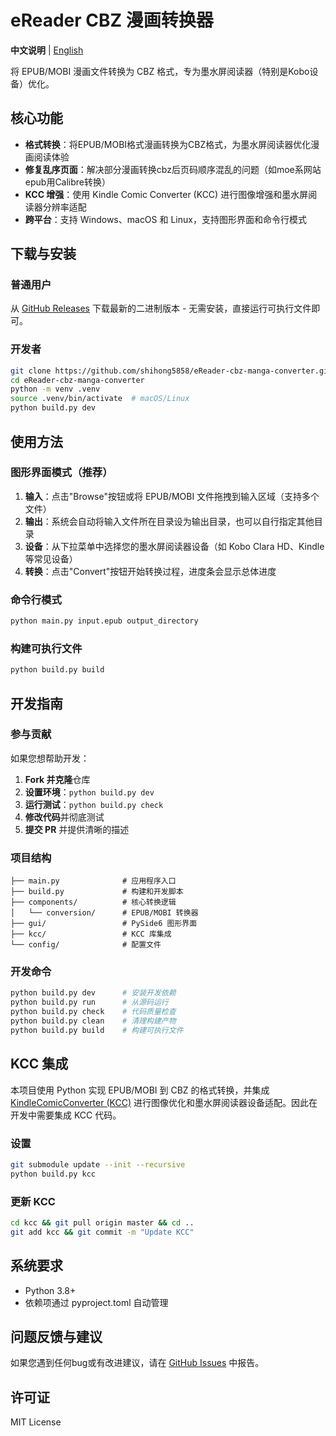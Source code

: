 # eReader CBZ 漫画转换器

**中文说明** | [English](README.md)

将 EPUB/MOBI 漫画文件转换为 CBZ 格式，专为墨水屏阅读器（特别是Kobo设备）优化。

## 核心功能

- **格式转换**：将EPUB/MOBI格式漫画转换为CBZ格式，为墨水屏阅读器优化漫画阅读体验
- **修复乱序页面**：解决部分漫画转换cbz后页码顺序混乱的问题（如moe系网站epub用Calibre转换）
- **KCC 增强**：使用 Kindle Comic Converter (KCC) 进行图像增强和墨水屏阅读器分辨率适配
- **跨平台**：支持 Windows、macOS 和 Linux，支持图形界面和命令行模式

## 下载与安装

### 普通用户
从 [GitHub Releases](https://github.com/shihong5858/eReader-cbz-manga-converter/releases) 下载最新的二进制版本 - 无需安装，直接运行可执行文件即可。

### 开发者
```bash
git clone https://github.com/shihong5858/eReader-cbz-manga-converter.git
cd eReader-cbz-manga-converter
python -m venv .venv
source .venv/bin/activate  # macOS/Linux
python build.py dev
```

## 使用方法

### 图形界面模式（推荐）
1. **输入**：点击"Browse"按钮或将 EPUB/MOBI 文件拖拽到输入区域（支持多个文件）
2. **输出**：系统会自动将输入文件所在目录设为输出目录，也可以自行指定其他目录
3. **设备**：从下拉菜单中选择您的墨水屏阅读器设备（如 Kobo Clara HD、Kindle 等常见设备）
4. **转换**：点击"Convert"按钮开始转换过程，进度条会显示总体进度

### 命令行模式
```bash
python main.py input.epub output_directory
```

### 构建可执行文件
```bash
python build.py build
```

## 开发指南

### 参与贡献
如果您想帮助开发：

1. **Fork 并克隆**仓库
2. **设置环境**：`python build.py dev`
3. **运行测试**：`python build.py check`
4. **修改代码**并彻底测试
5. **提交 PR** 并提供清晰的描述

### 项目结构
```
├── main.py              # 应用程序入口
├── build.py             # 构建和开发脚本
├── components/          # 核心转换逻辑
│   └── conversion/      # EPUB/MOBI 转换器
├── gui/                 # PySide6 图形界面
├── kcc/                 # KCC 库集成
└── config/              # 配置文件
```

### 开发命令
```bash
python build.py dev      # 安装开发依赖
python build.py run      # 从源码运行
python build.py check    # 代码质量检查
python build.py clean    # 清理构建产物
python build.py build    # 构建可执行文件
```

## KCC 集成

本项目使用 Python 实现 EPUB/MOBI 到 CBZ 的格式转换，并集成 [KindleComicConverter (KCC)](https://github.com/ciromattia/kcc) 进行图像优化和墨水屏阅读器设备适配。因此在开发中需要集成 KCC 代码。

### 设置
```bash
git submodule update --init --recursive
python build.py kcc
```

### 更新 KCC
```bash
cd kcc && git pull origin master && cd ..
git add kcc && git commit -m "Update KCC"
``` 

## 系统要求
- Python 3.8+
- 依赖项通过 pyproject.toml 自动管理

## 问题反馈与建议

如果您遇到任何bug或有改进建议，请在 [GitHub Issues](https://github.com/shihong5858/eReader-cbz-manga-converter/issues) 中报告。

## 许可证
MIT License
